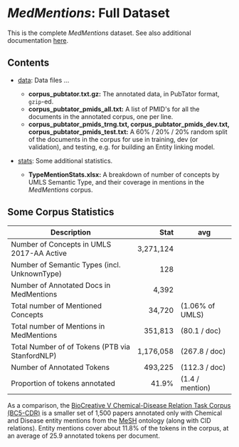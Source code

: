 # _MedMentions_: Full Dataset

This is the complete _MedMentions_ dataset.
See also additional documentation [here](../README.md).

## Contents

* [data](data/): Data files ...
    * **corpus_pubtator.txt.gz:** The annotated data, in PubTator format, `gzip`-ed.
    * **corpus_pubtator_pmids_all.txt:** A list of PMID's for all the documents in the annotated corpus, 
      one per line.
    * **corpus_pubtator_pmids_trng.txt, corpus_pubtator_pmids_dev.txt, corpus_pubtator_pmids_test.txt:**
      A 60% / 20% / 20% random split of the documents in the corpus for use in training, 
      dev (or validation), and testing, e.g. for building an Entity linking model.
      
* [stats](stats/): Some additional statistics.
    * **TypeMentionStats.xlsx:** A breakdown of number of concepts by UMLS Semantic Type, and their coverage 
      in mentions in the _MedMentions_ corpus.

## Some Corpus Statistics

Description | Stat  | avg
----------- | ----: | ---
Number of Concepts in UMLS 2017-AA Active | 3,271,124
Number of Semantic Types (incl. UnknownType) |    128
Number of Annotated Docs in MedMentions   |     4,392
Total number of Mentioned Concepts | 	       34,720   | (1.06% of UMLS)
Total number of Mentions in MedMentions |              351,813 | (80.1 / doc)
Total Number of of Tokens (PTB via StanfordNLP) |    1,176,058 | (267.8 / doc)
Number of Annotated Tokens | 			               493,225 | (112.3 / doc)
Proportion of tokens annotated | 	  	                 41.9% | (1.4 / mention)

As a comparison, the [BioCreative V Chemical-Disease Relation Task Corpus (BC5-CDR)](http://www.biocreative.org/resources/biocreative-v/proceedings-biocreative5/)
is a smaller set of 1,500 papers annotated only with Chemical and Disease entity mentions 
from the [MeSH](https://www.nlm.nih.gov/mesh/) ontology (along with CID relations). Entity
mentions cover about 11.8% of the tokens in the corpus, at an average of 25.9 annotated tokens
per document. 
